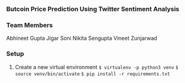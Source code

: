 ### Butcoin Price Prediction Using Twitter Sentiment Analysis

### Team Members
Abhineet Gupta
Jigar Soni
Nikita Sengupta
Vineet Zunjarwad

### Setup
1. Create a new virtual environment
`$ virtualenv -p python3 venv`
`$ source venv/bin/activate`
`$ pip install -r requirements.txt`
